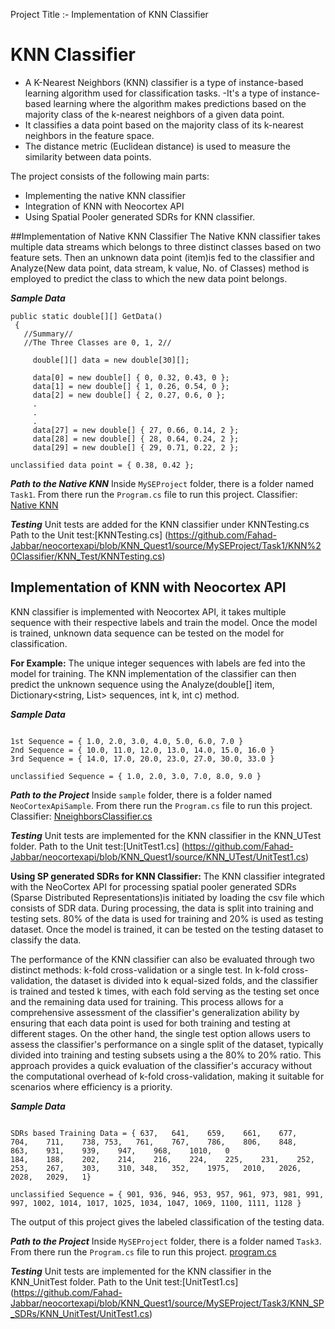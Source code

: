 Project Title :- Implementation of KNN Classifier 
# KNN Classifier
- A K-Nearest Neighbors (KNN) classifier is a type of instance-based learning algorithm used for classification tasks. 
-It's a type of instance-based learning where the algorithm makes predictions based on the majority class of the k-nearest neighbors of a given data point.
- It classifies a data point based on the majority class of its k-nearest neighbors in the feature space. 
- The distance metric (Euclidean distance) is used to measure the similarity between data points.

The project consists of the following main parts:
- Implementing the native KNN classifier
- Integration of KNN with Neocortex API
- Using Spatial Pooler generated SDRs for KNN classifier.


##Implementation of Native KNN Classifier
The Native KNN classifier takes multiple data streams which belongs to three distinct classes based on two feature sets. Then an unknown data point (item)is fed to the classifier and Analyze(New data point, data stream, k value, No. of Classes) method is employed to predict the class to which the new data point belongs.

_**Sample Data**_

```
public static double[][] GetData()
 { 
   //Summary//
   //The Three Classes are 0, 1, 2//

     double[][] data = new double[30][];

     data[0] = new double[] { 0, 0.32, 0.43, 0 };
     data[1] = new double[] { 1, 0.26, 0.54, 0 };
     data[2] = new double[] { 2, 0.27, 0.6, 0 };
     .
     .
     .
     data[27] = new double[] { 27, 0.66, 0.14, 2 };
     data[28] = new double[] { 28, 0.64, 0.24, 2 };
     data[29] = new double[] { 29, 0.71, 0.22, 2 };

```
```
unclassified data point = { 0.38, 0.42 };
```
_**Path to the Native KNN**_
Inside `MySEProject` folder, there is a folder named `Task1`. From there run the `Program.cs` file to run this project.
Classifier: [Native KNN](https://github.com/Fahad-Jabbar/neocortexapi/blob/KNN_Quest1/source/MySEProject/Task1/KNN%20Classifier/KNN%20Classifier/Program.cs)

_**Testing**_
Unit tests are added for the KNN classifier under KNNTesting.cs
Path to the Unit test:[KNNTesting.cs] (https://github.com/Fahad-Jabbar/neocortexapi/blob/KNN_Quest1/source/MySEProject/Task1/KNN%20Classifier/KNN_Test/KNNTesting.cs)

## Implementation of KNN with Neocortex API
KNN classifier is implemented with Neocortex API, it takes multiple sequence with their respective labels and train the model. Once the model is trained, unknown data sequence can be tested on the model for classification.

**For Example:**
The unique integer sequences with labels are fed into the model for training. The KNN implementation of the classifier can then predict the unknown sequence using the Analyze(double[] item, Dictionary<string, List<double>> sequences, int k, int c) method.

_**Sample Data**_

```

1st Sequence = { 1.0, 2.0, 3.0, 4.0, 5.0, 6.0, 7.0 }
2nd Sequence = { 10.0, 11.0, 12.0, 13.0, 14.0, 15.0, 16.0 }
3rd Sequence = { 14.0, 17.0, 20.0, 23.0, 27.0, 30.0, 33.0 }

unclassified Sequence = { 1.0, 2.0, 3.0, 7.0, 8.0, 9.0 }

```

_**Path to the Project**_
Inside `sample` folder, there is a folder named ` NeoCortexApiSample`. From there run the `Program.cs` file to run this project.
Classifier: [NneighborsClassifier.cs](https://github.com/Fahad-Jabbar/neocortexapi/blob/KNN_Quest1/source/NeoCortexApi/Classifiers/NneighborsClassifier.cs)

_**Testing**_
Unit tests are implemented for the KNN classifier in the KNN_UTest folder.
Path to the Unit test:[UnitTest1.cs] (https://github.com/Fahad-Jabbar/neocortexapi/blob/KNN_Quest1/source/KNN_UTest/UnitTest1.cs)


**Using SP generated SDRs for KNN Classifier:**
The KNN classifier integrated with the NeoCortex API for processing spatial pooler generated SDRs (Sparse Distributed Representations)is initiated by loading the csv file which consists of SDR data. During processing, the data is split into training and testing sets. 80% of the data is used for training and 20% is used as testing dataset. Once the model is trained, it can be tested on the testing dataset to classify the data.

The performance of the KNN classifier can also be evaluated through two distinct methods: k-fold cross-validation or a single test. In k-fold cross-validation, the dataset is divided into k equal-sized folds, and the classifier is trained and tested k times, with each fold serving as the testing set once and the remaining data used for training. This process allows for a comprehensive assessment of the classifier's generalization ability by ensuring that each data point is used for both training and testing at different stages. On the other hand, the single test option allows users to assess the classifier's performance on a single split of the dataset, typically divided into training and testing subsets using a the 80% to 20% ratio. This approach provides a quick evaluation of the classifier's accuracy without the computational overhead of k-fold cross-validation, making it suitable for scenarios where efficiency is a priority.

_**Sample Data**_

```

SDRs based Training Data = { 637,	641,	659,	661,	677,	704,	711,	738, 753,	761,	767,	786,	806,	848,	863,	931,	939,	947,	968,	1010,	0
184,	188,	202,	214,	216,	224,	225,	231,	252,	253,	267,	303,	310, 348,	352,	1975,	2010,	2026,	2028,	2029,	1}

unclassified Sequence = { 901, 936, 946, 953, 957, 961, 973, 981, 991, 997, 1002, 1014, 1017, 1025, 1034, 1047, 1069, 1100, 1111, 1128 }

```
The output of this project gives the labeled classification of the testing data.

_**Path to the Project**_
Inside `MySEProject` folder, there is a folder named `Task3`. From there run the `Program.cs` file to run this project.
[program.cs](https://github.com/Fahad-Jabbar/neocortexapi/blob/KNN_Quest1/source/MySEProject/Task3/KNN_SP_SDRs/KNN_SP_SDRs/KNN_SDRs.cs)

_**Testing**_
Unit tests are implemented for the KNN classifier in the KNN_UnitTest folder.
Path to the Unit test:[UnitTest1.cs] (https://github.com/Fahad-Jabbar/neocortexapi/blob/KNN_Quest1/source/MySEProject/Task3/KNN_SP_SDRs/KNN_UnitTest/UnitTest1.cs)



